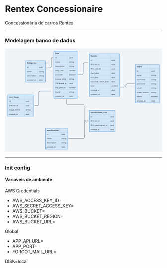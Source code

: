 # Rentex Concessionaire

Concessionária de carros Rentex

---

### Modelagem banco de dados
<img src="backend/diagrama.png">

---

### Init config

#### Variaveis de ambiente 

AWS Credentials
* AWS_ACCESS_KEY_ID=
* AWS_SECRET_ACCESS_KEY=
* AWS_BUCKET=
* AWS_BUCKET_REGION=
* AWS_BUCKET_URL=

Global
* APP_API_URL=
* APP_PORT=
* FORGOT_MAIL_URL=

DISK=local
